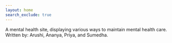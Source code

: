 ```yaml
---
layout: home
search_exclude: true
---
```

A mental health site, displaying various ways to maintain mental health care. Written by: Arushi, Ananya, Priya, and Sumedha.  



